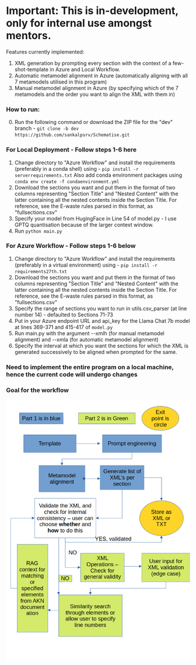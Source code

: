 # Important: This is in-development, only for internal use amongst mentors.

Features currently implemented:
1. XML generation by prompting every section with the context of a few-shot-template in Azure and Local Workflow.
2. Automatic metamodel alignment in Azure (automatically aligning with all 7 metamodels utilised in this program)
3. Manual metamodel alignment in Azure (by specifying which of the 7 metamodels and the order you want to align the XML with them in)

### How to run:

0. Run the following command or download the ZIP file for the "dev" branch - `git clone -b dev https://github.com/sankalpsrv/Schematise.git`

### For Local Deployment - Follow steps 1-6 here

1. Change directory to "Azure Workflow" and install the requirements (preferably in a conda shell) using - `pip install -r serverrequirements.txt`
   Also add conda environment packages using `conda env create -f condaenvironment.yml`
2. Download the sections you want and put them in the format of two columns representing "Section Title" and "Nested Content" with the latter containing all the nested contents inside the Section Title. For reference, see the E-waste rules parsed in this format, as "fullsections.csv"
3. Specify your model from HugingFace in Line 54 of model.py - I use GPTQ quantisation because of the larger context window.
4. Run `python main.py`

### For Azure Workflow - Follow steps 1-6 below

1. Change directory to "Azure Workflow" and install the requirements (preferably in a virtual environment) using - `pip install -r requirements27th.txt`
2. Download the sections you want and put them in the format of two columns representing "Section Title" and "Nested Content" with the latter containing all the nested contents inside the Section Title. For reference, see the E-waste rules parsed in this format, as "fullsections.csv"
3. Specify the range of sections you want to run in utils.csv_parser (at line number 14) - defaulted to Sections 71-73
4. Put in your Azure endpoint URL and api_key for the Llama Chat 7b model at lines 369-371 and 415-417 of `model.py`
5. Run main.py with the argument --xmlh (for manual metamodel alignment) and --xmla (for automatic metamodel alignment)
6. Specify the interval at which you want the sections for which the XML is generated successively to be aligned when prompted for the same.

### Need to implement the entire program on a local machine, hence the current code will undergo changes 


### Goal for the workflow 

<img src = "./Flowchart.png">
